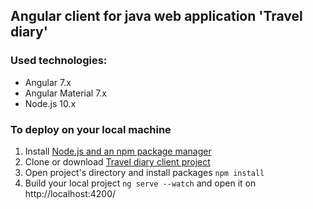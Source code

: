## Angular client for java web application 'Travel diary'
### Used technologies:
* Angular 7.x
* Angular Material 7.x
* Node.js 10.x

### To deploy on your local machine
1. Install [Node.js and an npm package manager](https://nodejs.org/en/download/)
2. Clone or download [Travel diary client project](https://github.com/kverchi/travel-diary-client.git)
3. Open project's directory and install packages `npm install`
4. Build your local project `ng serve --watch` and open it on http://localhost:4200/
